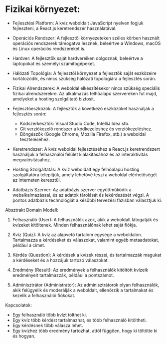 # Fizikai környezet:

- Fejlesztési Platform: A kvíz weboldalt JavaScript nyelven fogjuk fejleszteni, a React.js keretrendszer használatával.

- Operációs Rendszer: A fejlesztői környezeteken széles körben használt operációs rendszerek támogatva lesznek, beleértve a Windows, macOS és Linux operációs rendszereket is.

- Hardver: A fejlesztők saját hardvereiken dolgoznak, beleértve a laptopokat és személyi számítógépeket.

- Hálózati Topológia: A fejlesztői környezet a fejlesztők saját eszközeire korlátozódik, és nincs szükség hálózati topológiára a fejlesztés során.

- Fizikai Alrendszerek: A weboldal elkészítésekor nincs szükség speciális fizikai alrendszerekre. Az alkalmazás felhőalapú szervereken fut majd, amelyeket a hosting szolgáltató biztosít.

- Fejlesztőeszközök: A fejlesztők a következő eszközöket használják a fejlesztés során:
  - Kódszerkesztők: Visual Studio Code, IntelliJ Idea stb.
  - Git verziókezelő rendszer a kódkezeléshez és verziókezeléshez.
  - Böngészők (Google Chrome, Mozilla Firefox, stb.) a weboldal teszteléséhez.

- Keretrendszer: A kvíz weboldal fejlesztéséhez a React.js keretrendszert használjuk a felhasználói felület kialakításához és az interaktivitás megvalósításához.

- Hosting Szolgáltatás: A kvíz weboldalt egy felhőalapú hosting szolgáltatóra telepítjük, amely lehetővé teszi a weboldal elérhetőségét az interneten keresztül.

- Adatbázis Szerver: Az adatbázis szerver együttműködik a webalkalmazással, és az adatok tárolását és lekérdezését végzi. A pontos adatbázis technológiát a későbbi tervezési fázisban választjuk ki.

Absztrakt Domain Modell:

1. Felhasználó (User): A felhasználók azok, akik a weboldalt látogatják és kvízeket kitöltenek. Minden felhasználónak lehet saját fiókja.

2. Kvíz (Quiz): A kvíz az alapvető tartalom egysége a weboldalon. Tartalmazza a kérdéseket és válaszokat, valamint egyéb metaadatokat, például a címet.

3. Kérdés (Question): A kérdések a kvízek részei, és tartalmazzák magukat a kérdéseket és a hozzájuk tartozó válaszokat.

4. Eredmény (Result): Az eredmények a felhasználók kitöltött kvízeik eredményeit tartalmazzák, például a pontszámot.

5. Adminisztrátor (Administrator): Az adminisztrátorok olyan felhasználók, akik felügyelik és moderálják a weboldalt, ellenőrzik a tartalmakat és kezelik a felhasználói fiókokat.

Kapcsolatok:

- Egy felhasználó több kvízt tölthet ki.
- Egy kvíz több kérdést tartalmazhat, és több felhasználó kitöltheti.
- Egy kérdésnek több válasza lehet.
- Egy kvízhez több eredmény tartozhat, attól függően, hogy ki töltötte ki és hogyan.
